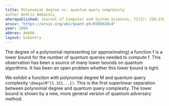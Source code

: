 ```yaml
---
title: Polynomial degree vs. quantum query complexity
author Andris Ambainis
wherepublished: Journal of Computer and System Sciences, 72(2): 220-238
arxiv: "https://arxiv.org/abs/quant-ph/0305028v4"
year: 2006
abbrev: Amb06
layout: bibentry
---
```


The degree of a polynomial representing (or approximating) a function f is a
lower bound for the number of quantum queries needed to compute f. This
observation has been a source of many lower bounds on quantum algorithms. It
has been an open problem whether this lower bound is tight.

We exhibit a function with polynomial degree M and quantum query complexity
`\Omega(M^{1.321...})`. This is the first superlinear separation between
polynomial degree and quantum query complexity. The lower bound is shown by a
new, more general version of quantum adversary method. 
